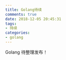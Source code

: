```yaml
---
title: Golang待续
comments: true
date: 2018-12-05 20:45:31
tags:
- 待续
categories:
- golang
---
```

Golang 待整理发布！
